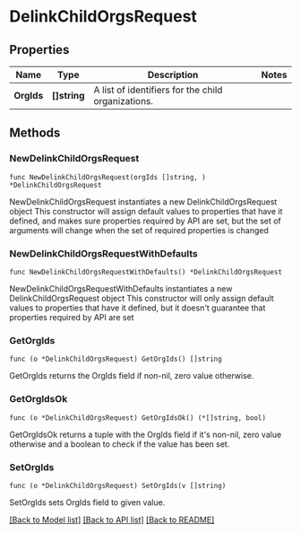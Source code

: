 # DelinkChildOrgsRequest

## Properties

Name | Type | Description | Notes
------------ | ------------- | ------------- | -------------
**OrgIds** | **[]string** | A list of identifiers for the child organizations. | 

## Methods

### NewDelinkChildOrgsRequest

`func NewDelinkChildOrgsRequest(orgIds []string, ) *DelinkChildOrgsRequest`

NewDelinkChildOrgsRequest instantiates a new DelinkChildOrgsRequest object
This constructor will assign default values to properties that have it defined,
and makes sure properties required by API are set, but the set of arguments
will change when the set of required properties is changed

### NewDelinkChildOrgsRequestWithDefaults

`func NewDelinkChildOrgsRequestWithDefaults() *DelinkChildOrgsRequest`

NewDelinkChildOrgsRequestWithDefaults instantiates a new DelinkChildOrgsRequest object
This constructor will only assign default values to properties that have it defined,
but it doesn't guarantee that properties required by API are set

### GetOrgIds

`func (o *DelinkChildOrgsRequest) GetOrgIds() []string`

GetOrgIds returns the OrgIds field if non-nil, zero value otherwise.

### GetOrgIdsOk

`func (o *DelinkChildOrgsRequest) GetOrgIdsOk() (*[]string, bool)`

GetOrgIdsOk returns a tuple with the OrgIds field if it's non-nil, zero value otherwise
and a boolean to check if the value has been set.

### SetOrgIds

`func (o *DelinkChildOrgsRequest) SetOrgIds(v []string)`

SetOrgIds sets OrgIds field to given value.



[[Back to Model list]](../README.md#documentation-for-models) [[Back to API list]](../README.md#documentation-for-api-endpoints) [[Back to README]](../README.md)


